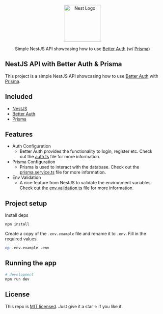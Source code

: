 <p align="center">
  <a href="http://nestjs.com/" target="blank"><img src="https://nestjs.com/img/logo-small.svg" width="120" alt="Nest Logo" /></a>
</p>

<p align="center">Simple NestJS API showcasing how to use <a href="https://www.better-auth.com/">Better Auth</a> (w/ <a href="https://www.prisma.io/">Prisma</a>)</p>

## NestJS API with Better Auth & Prisma

This project is a simple NestJS API showcasing how to use [Better Auth](https://www.better-auth.com/) with [Prisma](https://www.prisma.io/).

## Included

- [NestJS](https://nestjs.com/)
- [Better Auth](https://www.better-auth.com/)
- [Prisma](https://www.prisma.io/)

## Features

- Auth Configuration
  - Better Auth provides the functionality to login, register etc. Check out the [auth.ts](/src//lib//auth.ts) file for more information.
- Prisma Configuration
  - Prisma is used to interact with the database. Check out the [prisma.service.ts](/src/prisma/prisma.service.ts) file for more information.
- Env Validation
  - A nice feature from NestJS to validate the environment variables. Check out the [env.validation.ts](/src/common/env.validation.ts) file for more information.

## Project setup

Install deps

```bash
npm install
```

Create a copy of the `.env.example` file and rename it to `.env`. Fill in the required values.

```bash
cp .env.example .env
```

## Running the app

```bash
# development
npm run dev
```

## License

This repo is [MIT licensed](/LICENSE.md). Just give it a star ⭐️ if you like it.
